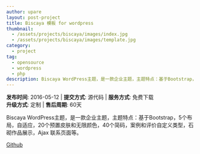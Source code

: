 ```yaml
---
author: upare
layout: post-project
title: Biscaya 模板 for wordpress
thumbnail:
  - /assets/projects/biscaya/images/index.jpg
  - /assets/projects/biscaya/images/template.jpg
category:
  - project
tag:
  - opensource
  - wordpress
  - php
description: Biscaya WordPress主题，是一款企业主题，主题特点：基于Bootstrap，5个布局，自适应，20个预置皮肤和无限颜色，40个简码，案例和评价自定义类型，石砌作品展示，Ajax 联系页面等。
---
```

**发布时间**: 2016-05-12 | **提交方式**: 源代码 | **服务方式**: 免费下载  
**升级方式**: 定制 | **售后周期**: 60天

Biscaya WordPress主题，是一款企业主题，主题特点：基于Bootstrap，5个布局，自适应，20个预置皮肤和无限颜色，40个简码，案例和评价自定义类型，石砌作品展示，Ajax 联系页面等。

[Github](https://github.com/hallwann/biscaya_html)